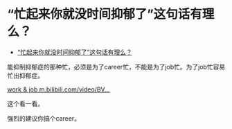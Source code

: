 # “忙起来你就没时间抑郁了”这句话有理么？

- [“忙起来你就没时间抑郁了”这句话有理么？](https://www.zhihu.com/question/400632446/answer/2129588655)


能抑制抑郁症的那种忙，必须是为了career忙，不能是为了job忙。为了job忙容易忙出抑郁症。

[work & job​ m.bilibili.com/video/BV...](https://link.zhihu.com/?target=https%3A//m.bilibili.com/video/BV1y64y1U7xQ%3Ffrom%3Dsearch%26seid%3D5412625182105074358%26spm_id_from%3D333.337.0.0)

这个看一看。

强烈的建议你搞个career。

  
